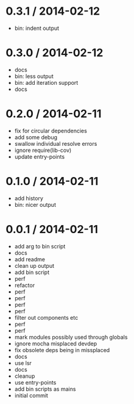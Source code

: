 
0.3.1 / 2014-02-12 
==================

 * bin: indent output

0.3.0 / 2014-02-12 
==================

 * docs
 * bin: less output
 * bin: add iteration support
 * docs

0.2.0 / 2014-02-11 
==================

 * fix for circular dependencies
 * add some debug
 * swallow individual resolve errors
 * ignore require(lib-cov)
 * update entry-points

0.1.0 / 2014-02-11 
==================

 * add history
 * bin: nicer output

0.0.1 / 2014-02-11 
==================

 * add arg to bin script
 * docs
 * add readme
 * clean up output
 * add bin script
 * perf
 * refactor
 * perf
 * perf
 * perf
 * perf
 * filter out components etc
 * perf
 * perf
 * mark modules possibly used through globals
 * ignore mocha misplaced devdep
 * fix obsolete deps being in missplaced
 * docs
 * use lsr
 * docs
 * cleanup
 * use entry-points
 * add bin scripts as mains
 * initial commit

